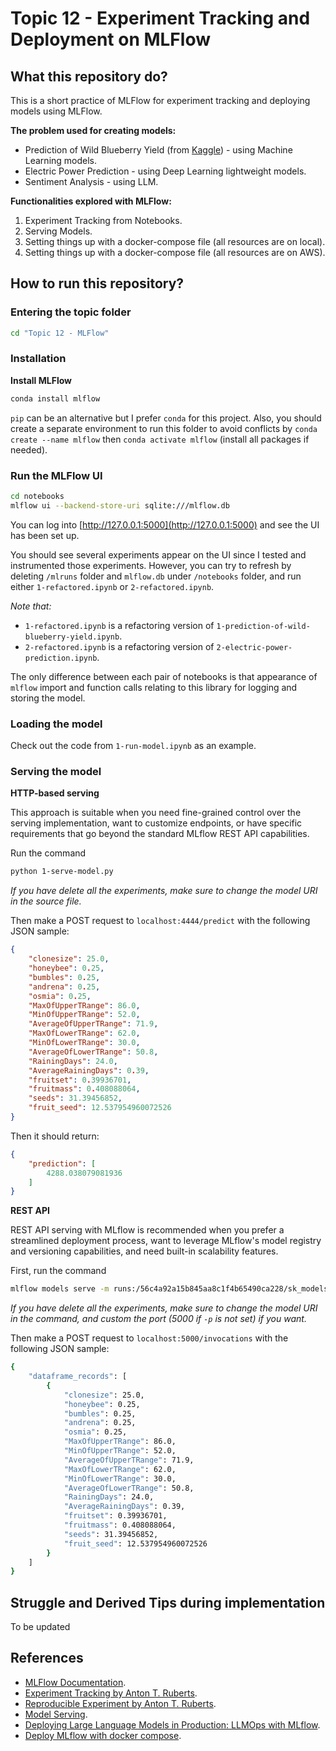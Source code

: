 # Topic 12 - Experiment Tracking and Deployment on MLFlow

## What this repository do?

This is a short practice of MLFlow for experiment tracking and deploying models using MLFlow.

**The problem used for creating models:**
- Prediction of Wild Blueberry Yield (from [Kaggle](https://www.kaggle.com/competitions/playground-series-s3e14)) - using Machine Learning models.
- Electric Power Prediction - using Deep Learning lightweight models.
- Sentiment Analysis - using LLM.

**Functionalities explored with MLFlow:**
1. Experiment Tracking from Notebooks.
2. Serving Models.
3. Setting things up with a docker-compose file (all resources are on local).
4. Setting things up with a docker-compose file (all resources are on AWS).

## How to run this repository?

### Entering the topic folder

```bash
cd "Topic 12 - MLFlow"
```

### Installation

**Install MLFlow**

```bash
conda install mlflow
```

`pip` can be an alternative but I prefer `conda` for this project. Also, you should create a separate environment to run this folder to avoid conflicts by `conda create --name mlflow` then `conda activate mlflow` (install all packages if needed).

### Run the MLFlow UI

```bash
cd notebooks
mlflow ui --backend-store-uri sqlite:///mlflow.db
```

You can log into [http://127.0.0.1:5000](http://127.0.0.1:5000) and see the UI has been set up.

You should see several experiments appear on the UI since I tested and instrumented those experiments. However, you can try to refresh by deleting `/mlruns` folder and `mlflow.db` under `/notebooks` folder, and run either `1-refactored.ipynb` or `2-refactored.ipynb`.

*Note that:*
- `1-refactored.ipynb` is a refactoring version of `1-prediction-of-wild-blueberry-yield.ipynb`.
- `2-refactored.ipynb` is a refactoring version of `2-electric-power-prediction.ipynb`.

The only difference between each pair of notebooks is that appearance of `mlflow` import and function calls relating to this library for logging and storing the model.

### Loading the model

Check out the code from `1-run-model.ipynb` as an example.

### Serving the model

**HTTP-based serving** 

This approach is suitable when you need fine-grained control over the serving implementation, want to customize endpoints, or have specific requirements that go beyond the standard MLflow REST API capabilities.

Run the command

```bash
python 1-serve-model.py
```
*If you have delete all the experiments, make sure to change the model URI in the source file.*

Then make a POST request to `localhost:4444/predict` with the following JSON sample:

```json
{
    "clonesize": 25.0,
    "honeybee": 0.25,
    "bumbles": 0.25,
    "andrena": 0.25,
    "osmia": 0.25,
    "MaxOfUpperTRange": 86.0,
    "MinOfUpperTRange": 52.0,
    "AverageOfUpperTRange": 71.9,
    "MaxOfLowerTRange": 62.0,
    "MinOfLowerTRange": 30.0,
    "AverageOfLowerTRange": 50.8,
    "RainingDays": 24.0,
    "AverageRainingDays": 0.39,
    "fruitset": 0.39936701,
    "fruitmass": 0.408088064,
    "seeds": 31.39456852,
    "fruit_seed": 12.537954960072526
}
```



Then it should return:

```json
{
    "prediction": [
        4288.038079081936
    ]
}
```

**REST API**

REST API serving with MLflow is recommended when you prefer a streamlined deployment process, want to leverage MLflow's model registry and versioning capabilities, and need built-in scalability features.

First, run the command 
```bash
mlflow models serve -m runs:/56c4a92a15b845aa8c1f4b65490ca228/sk_models -p 4444 --no-conda
```
*If you have delete all the experiments, make sure to change the model URI in the command, and custom the port (5000 if `-p` is not set) if you want.*

Then make a POST request to `localhost:5000/invocations` with the following JSON sample:
```bash
{
    "dataframe_records": [
        {
            "clonesize": 25.0,
            "honeybee": 0.25,
            "bumbles": 0.25,
            "andrena": 0.25,
            "osmia": 0.25,
            "MaxOfUpperTRange": 86.0,
            "MinOfUpperTRange": 52.0,
            "AverageOfUpperTRange": 71.9,
            "MaxOfLowerTRange": 62.0,
            "MinOfLowerTRange": 30.0,
            "AverageOfLowerTRange": 50.8,
            "RainingDays": 24.0,
            "AverageRainingDays": 0.39,
            "fruitset": 0.39936701,
            "fruitmass": 0.408088064,
            "seeds": 31.39456852,
            "fruit_seed": 12.537954960072526
        }
    ]
}
```

## Struggle and Derived Tips during implementation

To be updated

## References

- [MLFlow Documentation](https://mlflow.org/docs/latest/index.html).
- [Experiment Tracking by Anton T. Ruberts](https://www.youtube.com/watch?v=RnYa3QsXRAc).
- [Reproducible Experiment by Anton T. Ruberts](https://www.youtube.com/watch?v=l6oZJ8y9M1o).
- [Model Serving](https://towardsdatascience.com/mlflow-model-serving-bcd936d59052).
- [Deploying Large Language Models in Production: LLMOps with MLflow](https://medium.com/infinstor/serve-huggingface-sentiment-analysis-task-pipeline-using-mlflow-serving-dc302ecef130).
- [Deploy MLflow with docker compose](https://towardsdatascience.com/deploy-mlflow-with-docker-compose-8059f16b6039).